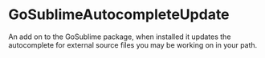 GoSublimeAutocompleteUpdate
===========================

An add on to the GoSublime package, when installed it updates the autocomplete for external source files you may be working on in your path.
